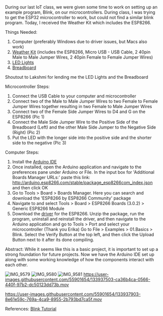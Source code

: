 During our last IoT class, we were given some time to work on setting up an example program, Blink, on our microcontrollers. During class, I was trying to get the ESP32 microcontroller to work, but could not find a similar blink program. Today, I received the Weather Kit which includes the ESP8266.

Things Needed:
1. Computer (preferably Windows due to driver issues, but Macs also work)
2. [Weather Kit](https://www.amazon.com/gp/product/B07GPBBY7F/ref=ppx_yo_dt_b_asin_title_o01_s00?ie=UTF8&psc=1) (includes the ESP8266, Micro USB - USB Cable, 2 40pin Male to Male Jumper Wires, 2 40pin Female to Female Jumper Wires)
3. [LED Lights](https://www.amazon.com/Gikfun-Emitting-Diodes-Diffused-Arduino/dp/B06XWTN1YM/ref=sr_1_19?dchild=1&keywords=microcontroller+light&qid=1631503607&sr=8-19)
4. [Breadboard](https://www.amazon.com/EL-CP-003-Breadboard-Solderless-Distribution-Connecting/dp/B01EV6LJ7G/ref=pd_sbs_4/131-5979752-5581603?pd_rd_w=dQJ6V&pf_rd_p=0a3ad226-8a77-4898-9a99-63ffeb1aef90&pf_rd_r=D9VE9FYFN9BBCBESKZEP&pd_rd_r=95efd357-c900-40f9-81f6-3d4b1e1bc1ee&pd_rd_wg=OPD8K&pd_rd_i=B01EV6LJ7G&psc=1)

Shoutout to Lakshmi for lending me the LED Lights and the Breadboard

Microcontroller Steps:
1. Connect the USB Cable to your computer and microcontroller
2. Connect two of the Male to Male Jumper Wires to two Female to Female Jumper Wires together resulting in two Female to Male Jumper Wires
3. Connect two of the Female Side Jumper Wires to D4 and G on the ESP8266 (Pic 1)
4. Connect the Male Side Jumper Wire to the Positive Side of the Breadboard (Left) and the other Male Side Jumper to the Negative Side (Right) (Pic 2)
5. Put the LED with the longer side into the positive side and the shorter side to the negative (Pic 3)


Computer Steps:
1. Install the [Arduino IDE](https://www.arduino.cc/en/software)
2. Once installed, open the Arduino application and navigate to the preferences pane under Arduino or File. In the input box for 'Additional Boards Manager URLs:' paste this link: http://arduino.esp8266.com/stable/package_esp8266com_index.json and then click OK
3. Go to Tools > Board > Boards Manager. Here you can search and download the 'ESP8266 by ESP8266 Community' package
4. Navigate to and select Tools > Board > ESP8266 Boards (3.0.2) > Generic ESP8266 Module
5. Download the [driver](https://github.com/nodemcu/nodemcu-devkit/tree/master/Drivers) for the ESP8266. Unzip the package, run the program, uninstall and reinstall the driver, and then navigate to the Arduino application and go to Tools > Port and select your microcontroller (Thank you Erika)
Go to File > Examples > 01.Basics > Blink. Select the Verify Button at the top left, and then click the Upload Button next to it after its done compiling.

Abstract:
While it seems like this is a basic project, it is important to set up a strong foundation for future projects. Now we have the Arduino IDE set up along with some working knowledge of how the components interact with each other.




![IMG_9579](https://user-images.githubusercontent.com/55901654/133937490-e858c898-69cc-44ac-a1fc-5c76a5c61763.jpeg)
![IMG_9580](https://user-images.githubusercontent.com/55901654/133937495-e8aa4da0-691d-4aef-9d1f-4b2d5dec6f1f.jpeg)
![IMG_9581](https://user-images.githubusercontent.com/55901654/133937502-26bd7962-680d-4f59-b172-0ebd6974f089.jpeg)
https://user-images.githubusercontent.com/55901654/133937503-ca36b4ca-0566-440f-97b2-dc50123dd73b.mov



https://user-images.githubusercontent.com/55901654/133937903-8e61e59c-769a-4ca9-8955-2b793bd7ca5f.mov


References:
[Blink Tutorial](https://github.com/pschragger/IOT_Tutorials_for_VU/blob/main/blink_tutorial/blink_tutorial.md)
